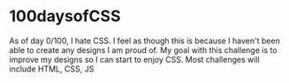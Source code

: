 # 100daysofCSS
As of day 0/100, I hate CSS. I feel as though this is because I haven't been able to create any designs I am proud of. My goal with this challenge is to improve my designs so I can start to enjoy CSS. Most challenges will include HTML, CSS, JS
